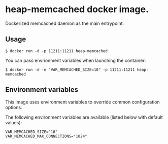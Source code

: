 # heap-memcached docker image.

Dockerized memcached daemon as the main entrypoint.

## Usage

```
$ docker run -d -p 11211:11211 heap-memcached 
```

You can pass envrionment variables when launching the container:
```
$ docker run -d -e "VAR_MEMCACHED_SIZE=10" -p 11211:11211 heap-memcached
```

## Environment variables

This image uses environment variables to override common configuration options.

The following environment variables are available (listed below with default values):

```
VAR_MEMCACHED_SIZE="10"
VAR_MEMCACHED_MAX_CONNECTIONS="1024"
```
